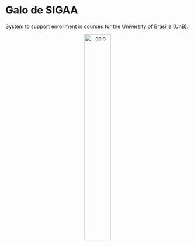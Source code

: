 # Galo de SIGAA

System to support enrollment in courses for the University of Brasília (UnB).

<p align="center">
  <img width=38% alt="galo" src="https://pbs.twimg.com/media/E0wFoknXoAA6aYc.jpg:large">
</p>
